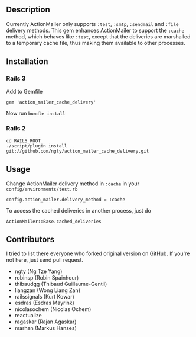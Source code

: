 ## Description

Currently ActionMailer only supports `:test`, `:smtp`, `:sendmail` and `:file` delivery methods. This gem enhances ActionMailer to support the `:cache` method, which behaves like `:test`, except that the deliveries are marshalled to a temporary cache file, thus making them available to other processes.

## Installation

### Rails 3

Add to Gemfile

    gem 'action_mailer_cache_delivery'

Now run `bundle install`

### Rails 2

    cd RAILS_ROOT
    ./script/plugin install git://github.com/ngty/action_mailer_cache_delivery.git

## Usage

Change ActionMailer delivery method in `:cache` in your `config/environments/test.rb`

    config.action_mailer.delivery_method = :cache

To access the cached deliveries in another process, just do

    ActionMailer::Base.cached_deliveries

## Contributors

I tried to list there everyone who forked original version on GitHub. If you're not here, just send pull request.

* ngty (Ng Tze Yang)
* robinsp (Robin Spainhour)
* thibaudgg (Thibaud Guillaume-Gentil)
* liangzan (Wong Liang Zan)
* railssignals (Kurt Kowar)
* esdras (Esdras Mayrink)
* nicolasochem (Nicolas Ochem)
* reactualize
* ragaskar (Rajan Agaskar)
* marhan (Markus Hanses)
